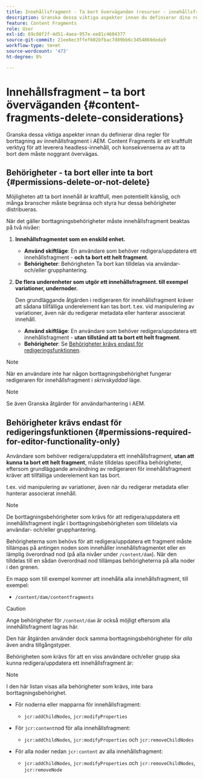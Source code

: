 ```yaml
---
title: Innehållsfragment - Ta bort överväganden (resurser - innehållsfragment)
description: Granska dessa viktiga aspekter innan du definierar dina regler för borttagning av innehållsfragment i AEM. Content Fragments är ett kraftfullt verktyg för att leverera headless-innehåll, och konsekvenserna av att ta bort dem måste noggrant övervägas.
feature: Content Fragments
role: User
exl-id: 69c08f2f-4d51-4aea-957e-ee81c4604377
source-git-commit: 21ee6ec3ffef602bfbac7d89bb6c3454869deda9
workflow-type: tm+mt
source-wordcount: '473'
ht-degree: 8%

---
```


# Innehållsfragment – ta bort överväganden {#content-fragments-delete-considerations}

Granska dessa viktiga aspekter innan du definierar dina regler för borttagning av innehållsfragment i AEM. Content Fragments är ett kraftfullt verktyg för att leverera headless-innehåll, och konsekvenserna av att ta bort dem måste noggrant övervägas.

## Behörigheter - ta bort eller inte ta bort {#permissions-delete-or-not-delete}

Möjligheten att ta bort innehåll är kraftfull, men potentiellt känslig, och många branscher måste begränsa och styra hur dessa behörigheter distribueras.

När det gäller borttagningsbehörigheter måste innehållsfragment beaktas på två nivåer:

1. **Innehållsfragmentet som en enskild enhet.**

   * **Använd skiftläge**: En användare som behöver redigera/uppdatera ett innehållsfragment - **och ta bort ett helt fragment**.
   * **Behörigheter**: Behörigheten Ta bort kan tilldelas via användar- och/eller grupphantering. <!-- The [Delete](/help/sites-administering/security.md#actions) permission can be [assigned through User and/or Group Management](/help/sites-administering/security.md#managing-permissions). -->

2. **De flera underenheter som utgör ett innehållsfragment. till exempel variationer, undernoder.**

   Den grundläggande åtgärden i redigeraren för innehållsfragment kräver att sådana tillfälliga underelement kan tas bort. t.ex. vid manipulering av variationer, även när du redigerar metadata eller hanterar associerat innehåll.

   * **Använd skiftläge**: En användare som behöver redigera/uppdatera ett innehållsfragment - **utan tillstånd att ta bort ett helt fragment**.
   * **Behörigheter**: Se [Behörigheter krävs endast för redigeringsfunktionen](#permissions-required-for-editor-functionality-only).

>[!NOTE]
>
>När en användare inte har någon borttagningsbehörighet fungerar redigeraren för innehållsfragment i *skrivskyddad* läge. <!-- When a user does not have any [Delete](/help/sites-administering/security.md#actions) permissions, the Content Fragment editor operates in *read-only* mode. -->

>[!NOTE]
>
>Se även Granska åtgärder för användarhantering i AEM. <!-- See also [How to Audit User Management Operations in AEM](/help/sites-administering/audit-user-management-operations.md). -->

## Behörigheter krävs endast för redigeringsfunktionen {#permissions-required-for-editor-functionality-only}

Användare som behöver redigera/uppdatera ett innehållsfragment, **utan att kunna ta bort ett helt fragment**, måste tilldelas specifika behörigheter, eftersom grundläggande användning av redigeraren för innehållsfragment kräver att tillfälliga underelement kan tas bort.

t.ex. vid manipulering av variationer, även när du redigerar metadata eller hanterar associerat innehåll.

>[!NOTE]
>
>De borttagningsbehörigheter som krävs för att redigera/uppdatera ett innehållsfragment ingår i borttagningsbehörigheten som tilldelats via användar- och/eller grupphantering. <!-- The delete permissions, required to edit/update a Content Fragment, are included in the Delete permission [assigned through User and/or Group Management](/help/sites-administering/security.md#managing-permissions). -->

Behörigheterna som behövs för att redigera/uppdatera ett fragment måste tillämpas på antingen noden som innehåller innehållsfragmentet eller en lämplig överordnad nod (på alla nivåer under `/content/dam`). När den tilldelas till en sådan överordnad nod tillämpas behörigheterna på alla noder i den grenen.

En mapp som till exempel kommer att innehålla alla innehållsfragment, till exempel:

* `/content/dam/contentfragments`

>[!CAUTION]
>
>Ange behörigheter för `/content/dam` är också möjligt eftersom alla innehållsfragment lagras här.
>
>Den här åtgärden använder dock samma borttagningsbehörigheter för *alla* även andra tillgångstyper.

Behörigheten som krävs för att en viss användare och/eller grupp ska kunna redigera/uppdatera ett innehållsfragment är:

>[!NOTE]
>
>I den här listan visas alla behörigheter som krävs, inte bara borttagningsbehörighet.

* För noderna eller mapparna för innehållsfragment:

   * `jcr:addChildNodes`, `jcr:modifyProperties`

* För `jcr:content`nod för alla innehållsfragment:

   * `jcr:addChildNodes`, `jcr:modifyProperties` och `jcr:removeChildNodes`

* För alla noder nedan `jcr:content` av alla innehållsfragment:

   * `jcr:addChildNodes`, `jcr:modifyProperties` och `jcr:removeChildNodes`, `jcr:removeNode`

<!-- There is no CRXDE Lite -->

<!--
These `remove` privileges must be [administered using Access Control Lists, within CRXDE Lite](/help/sites-administering/user-group-ac-admin.md#access-right-management). 

The `add` and `modify` privileges can also be administered in CRXDE Lite, or using the User Management console.

For example, the definition of the `remove` privileges for a group `content-authors-no-delete`:

![cf-delete-03](assets/cf-delete-03.png)
-->
